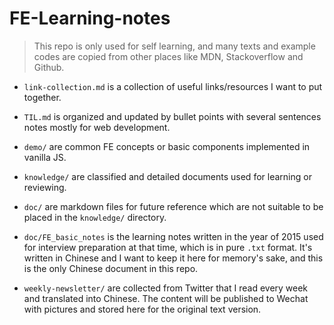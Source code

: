 # FE-Learning-notes

> This repo is only used for self learning, and many texts and example codes are copied from other places like MDN, Stackoverflow and Github.

- `link-collection.md` is a collection of useful links/resources I want to put together.

- `TIL.md` is organized and updated by bullet points with several sentences notes mostly for web development.

- `demo/` are common FE concepts or basic components implemented in vanilla JS.

- `knowledge/` are classified and detailed documents used for learning or reviewing.

- `doc/` are markdown files for future reference which are not suitable to be placed in the `knowledge/` directory.

- `doc/FE_basic_notes` is the learning notes written in the year of 2015 used for interview preparation at that time, which is in pure `.txt` format. It's written in Chinese and I want to keep it here for memory's sake, and this is the only Chinese document in this repo.

- `weekly-newsletter/` are collected from Twitter that I read every week and translated into Chinese. The content will be published to Wechat with pictures and stored here for the original text version.
